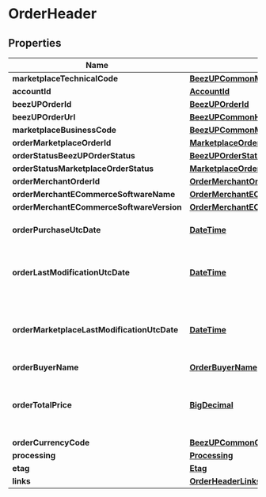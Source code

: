 
# OrderHeader

## Properties
Name | Type | Description | Notes
------------ | ------------- | ------------- | -------------
**marketplaceTechnicalCode** | [**BeezUPCommonMarketplaceTechnicalCode**](BeezUPCommonMarketplaceTechnicalCode.md) |  | 
**accountId** | [**AccountId**](AccountId.md) |  | 
**beezUPOrderId** | [**BeezUPOrderId**](BeezUPOrderId.md) |  | 
**beezUPOrderUrl** | [**BeezUPCommonHttpUrl**](BeezUPCommonHttpUrl.md) |  |  [optional]
**marketplaceBusinessCode** | [**BeezUPCommonMarketplaceBusinessCode**](BeezUPCommonMarketplaceBusinessCode.md) |  | 
**orderMarketplaceOrderId** | [**MarketplaceOrderId**](MarketplaceOrderId.md) |  | 
**orderStatusBeezUPOrderStatus** | [**BeezUPOrderStatus**](BeezUPOrderStatus.md) |  | 
**orderStatusMarketplaceOrderStatus** | [**MarketplaceOrderStatus**](MarketplaceOrderStatus.md) |  |  [optional]
**orderMerchantOrderId** | [**OrderMerchantOrderId**](OrderMerchantOrderId.md) |  |  [optional]
**orderMerchantECommerceSoftwareName** | [**OrderMerchantECommerceSoftwareName**](OrderMerchantECommerceSoftwareName.md) |  |  [optional]
**orderMerchantECommerceSoftwareVersion** | [**OrderMerchantECommerceSoftwareVersion**](OrderMerchantECommerceSoftwareVersion.md) |  |  [optional]
**orderPurchaseUtcDate** | [**DateTime**](DateTime.md) | The purchase date of this order | 
**orderLastModificationUtcDate** | [**DateTime**](DateTime.md) | The last modification UTC date done by BeezUP of this order | 
**orderMarketplaceLastModificationUtcDate** | [**DateTime**](DateTime.md) | The last modification UTC date done by the marketplace on this order | 
**orderBuyerName** | [**OrderBuyerName**](OrderBuyerName.md) |  |  [optional]
**orderTotalPrice** | [**BigDecimal**](BigDecimal.md) | The total price of this order (corresponding to the amount paid by the customer) |  [optional]
**orderCurrencyCode** | [**BeezUPCommonCurrencyCode**](BeezUPCommonCurrencyCode.md) |  |  [optional]
**processing** | [**Processing**](Processing.md) |  | 
**etag** | [**Etag**](Etag.md) |  | 
**links** | [**OrderHeaderLinks**](OrderHeaderLinks.md) |  | 




